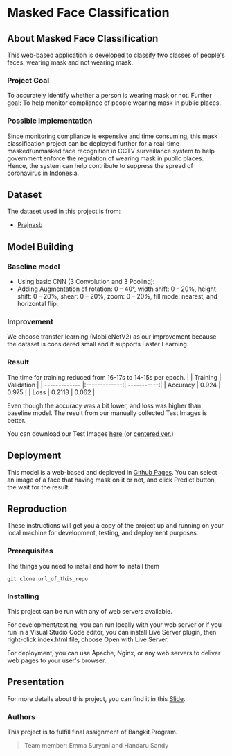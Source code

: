 # Masked Face Classification

## About Masked Face Classification
This web-based application is developed to classify two classes of people's faces: wearing mask and not wearing mask.

### Project Goal
To accurately identify whether a person is wearing mask or not.
Further goal: To help monitor compliance of people wearing mask in public places.

### Possible Implementation

Since monitoring compliance is expensive and time consuming, this mask classification project can be deployed further for a real-time masked/unmasked face recognition in CCTV surveillance system to help government enforce the regulation of wearing mask in public places. Hence, the system can help contribute to suppress the spread of coronavirus in Indonesia.

## Dataset
The dataset used in this project is from: 
* [Prajnasb](https://github.com/prajnasb/observations/)

## Model Building

### Baseline model
* Using basic CNN (3 Convolution and 3 Pooling):
* Adding Augmentation of rotation: 0 – 40°, width shift: 0 – 20%, height shift: 0 – 20%, shear: 0 – 20%, zoom: 0 – 20%, fill mode: nearest, and horizontal flip.

### Improvement
We choose transfer learning (MobileNetV2) as our improvement because the dataset is considered small and it supports Faster Learning.

### Result
The time for training reduced from 16-17s to 14-15s per epoch. 
|               | Training      | Validation  |
| ------------- |:-------------:| -----------:|
| Accuracy      | 0.924         | 0.975       |
| Loss          | 0.2118        | 0.062       |

Even though the accuracy was a bit lower, and loss was higher than baseline model. The result from our manually collected Test Images is better.

You can download our Test Images [here](https://drive.google.com/file/d/1Na4YrEI1W-F75qIsz-6QhKehATeH-POz/) (or [centered ver.](https://drive.google.com/file/d/1sQoxVUmCXWbIfZQT-lkCVNqMIDJH69Dr/))

## Deployment 
This model is a web-based and deployed in [Github Pages](https://hoboroots.github.io/masked_face_classification).
You can select an image of a face that having mask on it or not, and click Predict button, the wait for the result.

## Reproduction

These instructions will get you a copy of the project up and running on your local machine for development, testing, and deployment purposes. 

### Prerequisites

The things you need to install and how to install them

```
git clone url_of_this_repo
```

### Installing

This project can be run with any of web servers available. 

For development/testing, you can run locally with your web server or if you run in a Visual Studio Code editor, you can install Live Server plugin, then right-click index.html file, choose Open with Live Server.

For deployment, you can use Apache, Nginx, or any web servers to deliver web pages to your user's browser. 

## Presentation

For more details about this project, you can find it in this [Slide](https://docs.google.com/presentation/d/1lhoT7nwMqcDaze_fCHscIxv8dQY-PGUUmW9yoF_b6wo/).

### Authors

This project is to fulfill final assignment of Bangkit Program.
> Team member: Emma Suryani and Handaru Sandy
